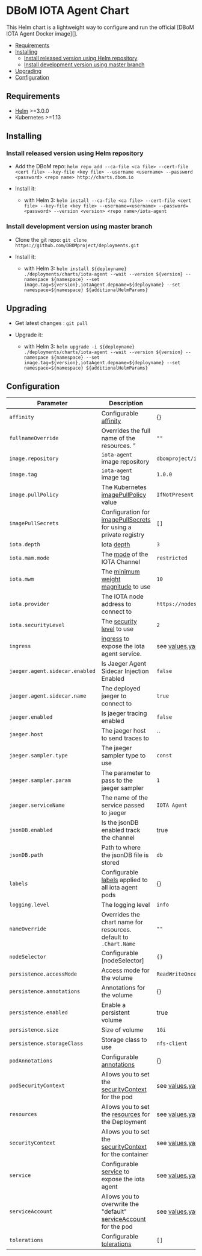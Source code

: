 # DBoM IOTA Agent Chart

This Helm chart is a lightweight way to configure and run the official
[DBoM IOTA Agent Docker image][].

<!-- START doctoc generated TOC please keep comment here to allow auto update -->
<!-- DON'T EDIT THIS SECTION, INSTEAD RE-RUN doctoc TO UPDATE -->


- [Requirements](#requirements)
- [Installing](#installing)
  - [Install released version using Helm repository](#install-released-version-using-helm-repository)
  - [Install development version using master branch](#install-development-version-using-master-branch)
- [Upgrading](#upgrading)
- [Configuration](#configuration)

<!-- END doctoc generated TOC please keep comment here to allow auto update -->
<!-- Use this to update TOC: -->
<!-- docker run --rm -it -v $(pwd):/usr/src jorgeandrada/doctoc --github -->


## Requirements

* [Helm][] >=3.0.0
* Kubernetes >=1.13


## Installing

### Install released version using Helm repository

* Add the DBoM repo:
`helm repo add --ca-file <ca file> --cert-file <cert file> --key-file <key file> --username <username> --password <password> <repo name> http://charts.dbom.io`

* Install it:
  - with Helm 3: 
  `helm install --ca-file <ca file> --cert-file <cert file> --key-file <key file> --username=<username> --password=<password> --version <version> <repo name>/iota-agent`


### Install development version using master branch

* Clone the git repo: `git clone https://github.com/DBOMproject/deployments.git`

* Install it:
  - with Helm 3:
   `helm install ${deployname} ./deployments/charts/iota-agent --wait --version ${version} --namespace ${namespace} --set image.tag=${version},iotaAgent.depname=${deployname} --set namespace=${namespace} ${additionalHelmParams}`


## Upgrading

* Get latest changes : `git pull`

* Upgrade it:
  - with Helm 3: 
  `helm upgrade -i ${deployname} ./deployments/charts/iota-agent --wait --version ${version} --namespace ${namespace} --set image.tag=${version},iotaAgent.depname=${deployname} --set namespace=${namespace} ${additionalHelmParams}`


## Configuration

| Parameter                      | Description                                                        | Default                                        |
|--------------------------------|--------------------------------------------------------------------|------------------------------------------------|
| `affinity`                     | Configurable [affinity]                                            | {}                                             |
| `fullnameOverride`             | Overrides the full name of the resources. "                        | `""`                                           |
| `image.repository`             | `iota-agent` image repository                                      | `dbomproject/iota-agent/iota-agent`            |
| `image.tag`                    | `iota-agent` image tag                                             | `1.0.0`                                        |
| `image.pullPolicy`             | The Kubernetes [imagePullPolicy] value                             | `IfNotPresent`                                 |
| `imagePullSecrets`             | Configuration for [imagePullSecrets] for using a private registry  | `[]`                                           |
| `iota.depth`                   | Iota [depth]                                                       | `3`                                            |
| `iota.mam.mode`                | The [mode] of the IOTA Channel                                     | `restricted`                                   |
| `iota.mwm`                     | The [minimum weight magnitude] to use                              | `10`                                           |
| `iota.provider`                | The IOTA node address to connect to                                | `https://nodes.comnet.thetangle.org:443`       |
| `iota.securityLevel`           | The [security level] to use                                        | `2`                                            |
| `ingress`                      | [ingress] to expose the iota agent service.                        | see [values.yaml]                              |
| `jaeger.agent.sidecar.enabled` | Is Jaeger Agent Sidecar Injection Enabled                          | `false`                                        |
| `jaeger.agent.sidecar.name`    | The deployed jaeger to connect to                                  | `true`                                         |
| `jaeger.enabled`               | Is jaeger tracing enabled                                          | `false`                                        |
| `jaeger.host`                  | The jaeger host to send traces to                                  | ``                                             |
| `jaeger.sampler.type`          | The jaeger sampler type to use                                     | `const`                                        |
| `jaeger.sampler.param`         | The parameter to pass to the jaeger sampler                        | `1`                                            |
| `jaeger.serviceName`           | The name of the service passed to jaeger                           | `IOTA Agent`                                   |
| `jsonDB.enabled`               | Is the jsonDB enabled track the channel                            | true                                           |
| `jsonDB.path`                  | Path to where the jsonDB file is stored                            | `db`                                           |
| `labels`                       | Configurable [labels] applied to all iota agent pods               | {}                                             |
| `logging.level`                | The logging level                                                  | `info`                                         |
| `nameOverride`                 | Overrides the chart name for resources. default to `.Chart.Name`   | `""`                                           |
| `nodeSelector`                 | Configurable [nodeSelector]                                        | `{}`                                           |
| `persistence.accessMode`       | Access mode for the volume                                         | `ReadWriteOnce`                                |
| `persistence.annotations`      | Annotations for the volume                                         | {}                                             |
| `persistence.enabled`          | Enable a persistent volume                                         | true                                           |
| `persistence.size`             | Size of volume                                                     | `1Gi`                                          |
| `persistence.storageClass`     | Storage class to use                                               | `nfs-client`                                   |
| `podAnnotations`               | Configurable [annotations]                                         | {}                                             |
| `podSecurityContext`           | Allows you to set the [securityContext] for the pod                | see [values.yaml]                              |
| `resources`                    | Allows you to set the [resources] for the Deployment               | see [values.yaml]                              |
| `securityContext`              | Allows you to set the [securityContext] for the container          | see [values.yaml]                              |
| `service`                      | Configurable [service][] to expose the iota agent                  | see [values.yaml]                              |
| `serviceAccount`               | Allows you to overwrite the "default" [serviceAccount] for the pod | see [values.yaml]                              |
| `tolerations`                  | Configurable [tolerations][]                                       | `[]`                                           |


[affinity]: https://kubernetes.io/docs/concepts/configuration/assign-pod-node/#affinity-and-anti-affinity
[annotations]: https://kubernetes.io/docs/concepts/overview/working-with-objects/annotations/
[depth]: https://docs.iota.org/docs/getting-started/1.0/clients/sending-a-transaction#choosing-a-depth
[helm]: https://helm.sh
[imagePullPolicy]: https://kubernetes.io/docs/concepts/containers/images/#updating-images
[imagePullSecrets]: https://kubernetes.io/docs/tasks/configure-pod-container/pull-image-private-registry/#create-a-pod-that-uses-your-secret
[ingress]: https://kubernetes.io/docs/concepts/services-networking/ingress/
[labels]: https://kubernetes.io/docs/concepts/overview/working-with-objects/labels/
[minimum weight magnitude]: https://docs.iota.org/docs/getting-started/0.1/network/minimum-weight-magnitude
[mode]: https://docs.iota.org/docs/client-libraries/0.1/mam/introduction/overview#channel-types
[resources]: https://kubernetes.io/docs/concepts/configuration/manage-compute-resources-container/
[security level]: https://docs.iota.org/docs/getting-started/0.1/clients/security-levels
[securityContext]: https://kubernetes.io/docs/tasks/configure-pod-container/security-context/#set-the-security-context-for-a-pod
[service]: https://kubernetes.io/docs/concepts/services-networking/service/
[serviceAccount]: https://kubernetes.io/docs/tasks/configure-pod-container/configure-service-account/
[tolerations]: https://kubernetes.io/docs/concepts/configuration/taint-and-toleration/
[values.yaml]: values.yaml